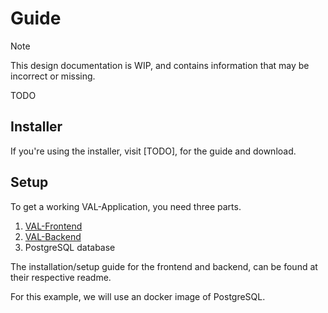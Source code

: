 # Guide

> [!NOTE]
> This design documentation is WIP,
> and contains information that may be incorrect or missing.

TODO

## Installer

If you're using the installer, visit [TODO], for the guide and download.

## Setup

To get a working VAL-Application, you need three parts.

1. [VAL-Frontend](https://github.com/Haugalandet/VAL-Frontend)
2. [VAL-Backend](https://github.com/Haugalandet/VAL-Backend)
3. PostgreSQL database

The installation/setup guide for the frontend and backend, can be found at their respective readme.

For this example, we will use an docker image of PostgreSQL.
